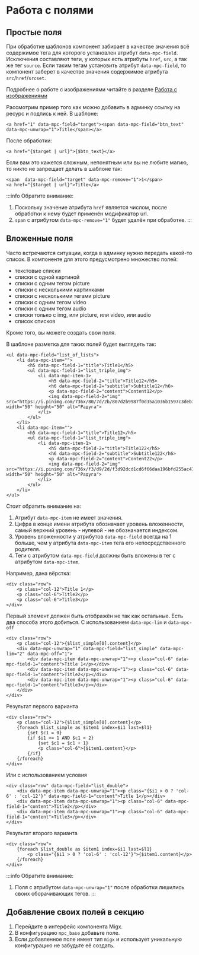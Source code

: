 # Работа с полями

## Простые поля
При обработке шаблонов компонент забирает в качестве значения всё содержимое тега для которого установлен атрибут `data-mpc-field`.
Исключения составляют теги, у которых есть атрибуты `href`, `src`, а так же тег `source`. 
Если таким тегам установить атрибут `data-mpc-field`, то компонент заберет в качестве значения содержимое атрибута  `src`/`href`/`srcset`. 

Подробнее о работе с изображениями читайте в разделе [Работа с изображениями](media)

Рассмотрим пример того как можно добавить в админку ссылку на ресурс и подпись к ней.
В шаблоне:
```fenom
<a href="1" data-mpc-field="target"><span data-mpc-field="btn_text" data-mpc-unwrap="1">Title</span></a>
```
После обработки:
```fenom
<a href="{$target | url}">{$btn_text}</a>
```

Если вам это кажется сложным, непонятным или вы не любите магию, то никто не запрещает делать в шаблоне так:
```fenom
<span  data-mpc-field="target" data-mpc-remove="1">1</span> 
<a href="{$target | url}">Title</a>
```

:::info Обратите внимание:
1. Поскольку значение атрибута `href` является числом, после обработки к нему будет применён модификатор url.
2. `span` с атрибутом `data-mpc-remove="1"` будет удалён при обработке.
:::

## Вложенные поля
Часто встречаются ситуации, когда в админку нужно передать какой-то список. В компоненте для этого предусмотрено множество полей:
- текстовые списки 
- списки с одной картиной
- списки с одним тегом picture
- списки с несколькими картинками
- списки с несколькими тегами picture
- списки с одним тегом video
- списки с одним тегом audio
- списки только с img, или picture, или video, или audio
- список списков

Кроме того, вы можете создать свои поля.

В шаблоне разметка для таких полей будет выглядеть так:
```fenom
<ul data-mpc-field="list_of_lists">
    <li data-mpc-item="">
        <h5 data-mpc-field-1="title">Title1</h5>
        <ul data-mpc-field-1="list_triple_img">
            <li data-mpc-item-1>
                <h5 data-mpc-field-2="title">Title12</h5>
                <h6 data-mpc-field-2="subtitle">Subtitle12</h6>
                <p data-mpc-field-2="content">Content12</p>
                <img data-mpc-field-2="img" src="https://i.pinimg.com/736x/80/7d/2b/807d2b9987f0d35a1036b1597c3deb74.jpg" width="50" height="50" alt="Радуга">
            </li>
        </ul>
    </li>
    <li data-mpc-item="">
        <h5 data-mpc-field-1="title">Title12</h5>
        <ul data-mpc-field-1="list_triple_img">
            <li data-mpc-item-1>
                <h5 data-mpc-field-2="title">Title122</h5>
                <h6 data-mpc-field-2="subtitle">Subtitle122</h6>
                <p data-mpc-field-2="content">Content22</p>
                <img data-mpc-field-2="img" src="https://i.pinimg.com/736x/f3/d9/2d/f3d92dcd1cd6f66daa196bfd255ac41d.jpg" width="50" height="50" alt="Радуга">
            </li>
        </ul>
    </li>
</ul>
```
Стоит обратить внимание на:
1. Атрибут `data-mpc-item` не имеет значения.
2. Цифра в конце имени атрибута обозначает уровень вложенности, самый верхний уровень - нулевой - не обозначается индексом.
3. Уровень вложенности у атрибутов `data-mpc-field` всегда на 1 больше, чем у атрибута `data-mpc-item` тега его непосредственного родителя.
4. Теги с атрибутом `data-mpc-field` должны быть вложены в тег с атрибутом `data-mpc-item`.

Например, дана вёрстка:
```fenom
<div class="row">
    <p class="col-12">Title 1</p>
    <p class="col-6">Title2</p>
    <p class="col-6">Title3</p>
</div>
```
Первый элемент должен быть отображён не так как остальные. Есть два способа этого добиться.
С использованием `data-mpc-lim` и `data-mpc-off`
```fenom
<div class="row">
    <p class="col-12">{$list_simple[0].content}</p>
    <div data-mpc-unwrap="1" data-mpc-field="list_simple" data-mpc-lim="2" data-mpc-off="1">
        <div data-mpc-item data-mpc-unwrap="1"><p class="col-6" data-mpc-field-1="content">Title 1</p></div>
        <div data-mpc-item data-mpc-unwrap="1"><p class="col-6" data-mpc-field-1="content">Title2</p></div>
        <div data-mpc-item data-mpc-unwrap="1"><p class="col-6" data-mpc-field-1="content">Title3</p></div>
    </div>
</div>
```
Результат первого варианта
```fenom
<div class="row">
    <p class="col-12">{$list_simple[0].content}</p>
    {foreach $list_simple as $item1 index=$i1 last=$l1}
        {set $c1 = 0}
        {if $i1 >= 1 AND $c1 < 2}
            {set $c1 = $c1 + 1}
            <p class="col-6">{$item1.content}</p>
        {/if}
    {/foreach}
</div>
```

Или с использованием условия
```fenom
<div class="row" data-mpc-field="list_double">
    <div data-mpc-item data-mpc-unwrap="1"><p class="{$i1 > 0 ? 'col-6' : 'col-12'}" data-mpc-field-1="content">Title 1</p></div>
    <div data-mpc-item data-mpc-unwrap="1"><p class="col-6" data-mpc-field-1="content">Title2</p></div>
    <div data-mpc-item data-mpc-unwrap="1"><p class="col-6" data-mpc-field-1="content">Title3</p></div>
</div>
```

Результат второго варианта
```fenom
<div class="row">
    {foreach $list_double as $item1 index=$i1 last=$l1}
        <p class="{$i1 > 0 ? 'col-6' : 'col-12'}">{$item1.content}</p>
    {/foreach}
</div>
```

:::info Обратите внимание:
1. Поля с атрибутом `data-mpc-unwrap="1"` после обработки лишились своих оборачивающих тегов.
:::

## Добавление своих полей в секцию

1. Перейдите в интерфейс компонента Migx.
2. В конфигурацию `mpc_base` добавьте поле.
3. Если добавленное поле имеет тип `migx` и использует уникальную конфигурацию не забудьте её создать. 
